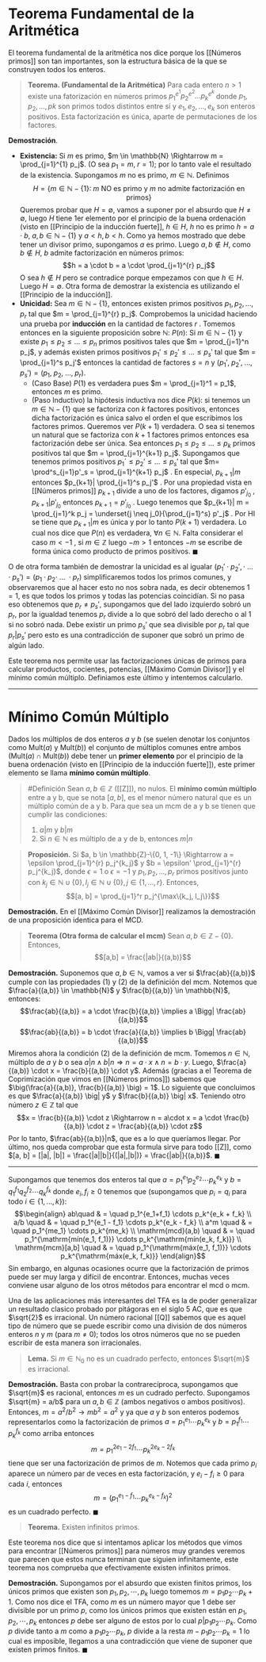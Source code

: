# Teorema Fundamental de la Aritmética
El teorema fundamental de la aritmética nos dice porque los [[Números primos]] son tan importantes, son la estructura básica de la que se construyen todos los enteros.

> **Teorema. (Fundamental de la Aritmética)** Para cada entero $n>1$ existe una fatorización en números primos $p_{1}^{e^1}p_2^{e^2} \dots p_k^{e^k}$ donde $p_1, p_2, \dots, pk$ son primos todos distintos entre sí y $e_1,e_2, \dots, e_k$ son enteros positivos. Esta factorización es única, aparte de permutaciones de los factores.

**Demostración**. 
- **Existencia:** Si $m$ es primo, $m \in \mathbb{N} \Rightarrow m = \prod_{j=1}^{1} p_j$. (O sea $p_1 = m, \; r = 1$); por lo tanto vale el resultado de la existencia. 
Supongamos $m$ no es primo, $m \in \mathbb{N}$. Definimos 
$$H = \{m \in \mathbb{N}-\{1\}: \; m \text{ NO es primo y } m \text{ no admite factorización en primos}\}$$
Queremos probar que $H = \emptyset$, vamos a suponer por el absurdo que $H \neq \emptyset$, luego $H$ tiene 1er elemento por el principio de la buena ordenación (visto en [[Principio de la inducción fuerte]], $h \in H$, $h$ no es primo $h = a \cdot b, \; a, b \in \mathbb{N}-\{1\} \text{ y } a < h, b < h$. Como ya hemos mostrado que debe tener un divisor primo, supongamos $a$ es primo. Luego $a, b \notin H$, como $b \notin H$, $b$ admite factorización en números primos:
$$h = a \cdot b = a \cdot \prod_{j=1}^{r} p_j$$
O sea $h \notin H$ pero se contradice porque empezamos con que $h \in H$. Luego $H = \emptyset$.
Otra forma de demostrar la existencia es utilizando el [[Principio de la inducción]].
- **Unicidad:** Sea $m \in \mathbb{N}- \{1\}$, entonces existen primos positivos $p_1, p_2, \dots, p_r$ tal que $m = \prod_{j=1}^{r} p_j$. Comprobemos la unicidad haciendo una prueba por **inducción** en la cantidad de factores $r$ . Tomemos entonces en la siguiente proposición sobre $\mathbb{N}$: 
 $P(n):$ Si $m \in \mathbb{N}-\{1\}$ y existe $p_1 \leq p_2 \leq \dots \leq p_n$ primos positivos tales que $m = \prod_{j=1}^n p_j$, y además existen primos positivos  $p_1' \leq p_2' \leq \dots \leq p_s'$ tal que $m = \prod_{j=1}^s p_j'$ entonces la cantidad de factores $s = n$ y  $(p_1', \; p_2', \; \dots, \; p_s') = (p_1, \; p_2, \; \dots, \; p_r)$.
	 -  (Caso Base) $P(1)$ es verdadera pues $m = \prod_{j=1}^1 = p_1$, entonces $m$ es primo.
	 - (Paso Inductivo) la hipótesis inductiva nos dice $P(k):$ si tenemos un $m \in \mathbb{N}-\{1\}$ que se factoriza con $k$ factores positivos, entonces dicha factorización es única salvo el orden el que escribimos los factores primos. 
		Queremos ver $P(k+1)$ verdadera. O sea si tenemos un natural que se factoriza con $k+1$ factores primos entonces esa factorización debe ser única. Sea entonces $p_1 \leq p_2 \leq \dots \leq p_k$ primos positivos tal que $m = \prod_{j=1}^{k+1} p_j$. Supongamos que tenemos primos positivos $p_1´ \leq p_2' \leq \dots \leq p_s'$ tal que $m= \prod^s_{j=1}p'_s = \prod_{j=1}^{k+1} p_j$ . En especial, $p_{k+1}|m$ entonces $p_{k+1}| \prod_{j=1}^s p_j'$ . Por una propiedad vista en [[Números primos]] $p_{k+1}$ divide a uno de los factores, digamos $p'_{j_0}$ , $p_{k+1}| p'_{j_0}$ entonces $p_{k+1} = p'_{j_0}$ . Luego tenemos que $p_{k+1}| m = \prod_{j=1}^k p_j = \underset{j \neq j_0}{\prod_{j=1}^s} p'_j$ . 
		Por HI se tiene que $p_{k+1}|m$ es única y por lo tanto $P(k+1)$ verdadera. Lo cual nos dice que $P(n)$ es verdadera, $\forall n \in \mathbb{N}$. 
	Falta considerar el caso $m < -1$ , si $m \in \mathbb{Z}$ luego $-m > 1$ entonces $-m$ se escribe de forma única como producto de primos positivos. $\blacksquare$     

O de otra forma también de demostrar la unicidad es al igualar $(p_1' \cdot p_2', \cdot \; \dots \; \cdot p_s') = (p_1 \cdot p_2 \cdot \; \dots \; \cdot p_r)$ simplificaremos todos los primos comunes, y observaremos que al hacer esto no nos sobra nada, es decir obtenemos $1 = 1$, es que todos los primos y todas las potencias coincidían. 
Si no pasa eso obtenemos que $p_r \neq p_s'$, supongamos que del lado izquierdo sobró un $p_r$, por la igualdad tenemos $p_r$ divide a lo que sobró del lado derecho o al 1 si no sobró nada. Debe existir un primo $p_s'$ que sea divisible por $p_r$ tal que $p_r|p_s'$ pero esto es una contradicción de suponer que sobró un primo de algún lado.

Este teorema nos permite usar las factorizaciones únicas de primos para calcular productos, cocientes, potencias, [[Máximo Común Divisor]] y el mínimo común múltiplo. Definiamos este último y intentemos calcularlo.

---

# Mínimo Común Múltiplo
Dados los múltiplos de dos enteros $a$ y $b$ (se suelen denotar los conjuntos como $\mathrm{Mult}(a)$ y $\mathrm{Mult}(b)$) el conjunto de múltiplos comunes entre ambos ($\mathrm{Mult}(a) \cap \mathrm{Mult}(b)$) debe tener un **primer elemento** por el principio de la buena ordenación (visto en [[Principio de la inducción fuerte]]), este primer elemento se llama **mínimo común múltiplo**. 

> #Definición Sean $a, b \in \mathbb{Z}$ ([[Z]]), no nulos. El **mínimo común múltiplo** entre a y b, que se nota $[a, b]$, es el menor número natural que es un múltiplo común de a y b. Para que sea un mcm de a y b se tienen que cumplir las condiciones:
> 1. $a|m$ y $b|m$
> 2. Si $n \in \mathbb{N}$ es múltiplo de a y de b, entonces $m|n$

> **Proposición.** Si $a, b \in \mathbb{Z}-\{0, 1, -1\} \Rightarrow a = \epsilon \prod_{j=1}^{r} p_j^{k_j}$ y $b = \epsilon' \prod_{j=1}^{r} p_j^{k_j}$, donde $\epsilon = 1$ o $\epsilon = -1$ y $p_1, p_2,  \dots, p_r$ primos positivos junto con $k_j \in \mathbb{N} \cup \{0\}, l_j \in \mathbb{N} \cup \{0\}, j \in \{1, \dots, r\}$. Entonces, $$[a, b] = \prod_{j=1}^r p_j^{\max\{k_j, l_j\}}$$

**Demostración.** En el [[Máximo Común Divisor]] realizamos la demostración de una proposición identica para el MCD.

> **Teorema (Otra forma de calcular el mcm)**  Sean $a, b \in \mathbb{Z} -\{0\}$. Entonces, $$[a,b] = \frac{|ab|}{(a,b)}$$

**Demostración.** Suponemos que $a, b \in \mathbb{N}$, vamos a ver si $\frac{ab}{(a,b)}$ cumple con las propiedades (1) y (2) de la definición del mcm. Notemos que $\frac{a}{(a,b)} \in \mathbb{N}$ y $\frac{b}{(a,b)} \in \mathbb{N}$, entonces:
$$\frac{ab}{(a,b)} = a \cdot \frac{b}{(a,b)} \implies a \Bigg| \frac{ab}{(a,b)}$$
$$\frac{ab}{(a,b)} = b \cdot \frac{a}{(a,b)} \implies b \Bigg| \frac{ab}{(a,b)}$$
Miremos ahora la condición (2) de la definición de mcm. Tomemos $n \in \mathbb{N}$, múltiplo de $a$ y $b$ o sea $a|n \wedge b|n \Rightarrow n = a \cdot x \wedge n = b \cdot y$. Luego, $\frac{a}{(a,b)} \cdot x = \frac{b}{(a,b)} \cdot y$. Además (gracias a el Teorema de Coprimización que vimos en [[Números primos]]) sabemos que $\big(\frac{a}{(a,b)}, \frac{b}{(a,b)} \big) = 1$.  Lo siguiente que concluimos es que $\frac{a}{(a,b)} \big| y$ y $\frac{b}{(a,b)} \big| x$. Teniendo otro número $z \in \mathbb{Z}$ tal que 
$$x = \frac{b}{(a,b)} \cdot z \Rightarrow n = a\cdot x = a \cdot \frac{b}{(a,b)} \cdot z = \frac{ab}{(a,b)} \cdot z$$ 
Por lo tanto, $\frac{ab}{(a,b)}|n$, que es a lo que queríamos llegar. 
Por último, nos queda comprobar que esta formula sirve para todo [[Z]], como $[a, b] = [|a|, |b|] = \frac{|a||b|}{(|a|,|b|)} = \frac{|ab|}{(a,b)}$. $\blacksquare$ 

--- 
Supongamos que tenemos dos enteros tal que $a = p_1^{e_1}p_2^{e_2} \cdots p_k^{e_k}$ y $b= q_1^{f_1}q_2^{f_2}\cdots q_k^{f_k}$ donde $e_i, f_i \geq 0$ tenemos que (supongamos que $p_i = q_i$ para todo $i \in \{1, \dots, k\}$): 
$$\begin{align}
ab\quad  & = \quad p_1^{e_1+f_1} \cdots p_k^{e_k + f_k} \\
a/b \quad & = \quad p_1^{e_1 - f_1} \cdots p_k^{e_k - f_k} \\
a^m \quad & = \quad p_1^{me_1} \cdots p_k^{me_k} \\
\mathrm{mcd}(a,b) \quad & = \quad p_1^{\mathrm{mín(e_1, f_1)}} \cdots p_k^{\mathrm{mín(e_k, f_k)}} \\
\mathrm{mcm}[a,b] \quad & = \quad p_1^{\mathrm{máx(e_1, f_1)}} \cdots p_k^{\mathrm{máx(e_k, f_k)}} 
\end{align}$$
Sin embargo, en algunas ocasiones ocurre que la factorización de primos puede ser muy larga y difícil de encontrar. Entonces, muchas veces conviene usar alguno de los otros métodos para encontrar el mcd o mcm. 

Una de las aplicaciones más interesantes del TFA es la de poder generalizar un resultado clasico probado por pitágoras en el siglo 5 AC, que es que $\sqrt{2}$ es irracional. Un número racional [[Q]] sabemos que es aquel tipo de número que se puede escribir como una división de dos números enteros $n$ y $m$ (para $m \neq 0$); todos los otros números que no se pueden escribir de esta manera son irracionales. 

> **Lema.** Si $m \in \mathbb{N}_0$ no es un cuadrado perfecto, entonces $\sqrt{m}$ es irracional.

**Demostración.** Basta con probar la contrarecíproca, supongamos que $\sqrt{m}$ es racional, entonces $m$ es un cudrado perfecto. Supongamos $\sqrt{m} = a/b$ para un $a,b \in \mathbb{Z}$ (ambos negativos o ambos positivos). Entonces, $m = a^2/b^2 \rightarrow mb^2 = a^2$ y ya que $a$ y $b$ son enteros podemos representarlos como la factorización de primos $a = p_1^{e_1}\cdots p_k^{e_k}$ y $b = p_1^{f_1} \cdots p_k^{f_k}$ como arriba entonces 
$$m = p_1^{2e_1 - 2f_1} \cdots p_k^{2e_k -2f_k}$$
tiene que ser una factorización de primos de $m$. Notemos que cada primo $p_i$ aparece un número par de veces en esta factorización, y $e_i - f_i \geq 0$ para cada $i$, entonces 
$$m = \Big(p_1^{e_1-f_1} \cdots p_k^{e_k - f_k} \Big)^2$$
es un cuadrado perfecto. $\blacksquare$ 

> **Teorema.** Existen infinitos primos.

Este teorema nos dice que si intentamos aplicar los métodos que vimos para encontrar [[Números primos]] para números muy grandes veremos que parecen que estos nunca terminan que siguien infinitamente, este teorema nos comprueba que efectivamente existen infinitos primos. 

**Demostración.** Supongamos por el absurdo que existen finitos primos, los únicos primos que existen son $p_1, p_2, \cdots, p_k$ luego tomemos $m= p_1p_2 \cdots p_k + 1$. Como nos dice el TFA, como $m$ es un número mayor que 1 debe ser divisible por un primo $p$, como los únicos primos que existen están en $p_1,p_2, \cdots, p_k$ entonces $p$ debe ser alguno de estos por lo cual $p|p_1p_2 \cdots p_k$. Como $p$ divide tanto a $m$ como a $p_1p_2 \cdots p_k$, $p$ divide a la resta $m- p_1p_2 \cdots p_k = 1$ lo cual es imposible, llegamos a una contradicción que viene de suponer que existen primos finitos. $\blacksquare$  